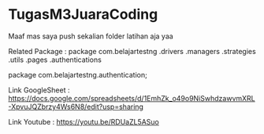 # TugasM3JuaraCoding
Maaf mas saya push sekalian folder latihan aja yaa

Related Package :
package com.belajartestng
  .drivers
    .managers
    .strategies
    .utils
  .pages
    .authentications

 package com.belajartestng.authentication;

Link GoogleSheet : 
https://docs.google.com/spreadsheets/d/1EmhZk_o49o9NiSwhdzawvmXRL-XpvuJQZbrzy4Ws6N8/edit?usp=sharing

Link Youtube :
https://youtu.be/RDUaZL5ASuo

